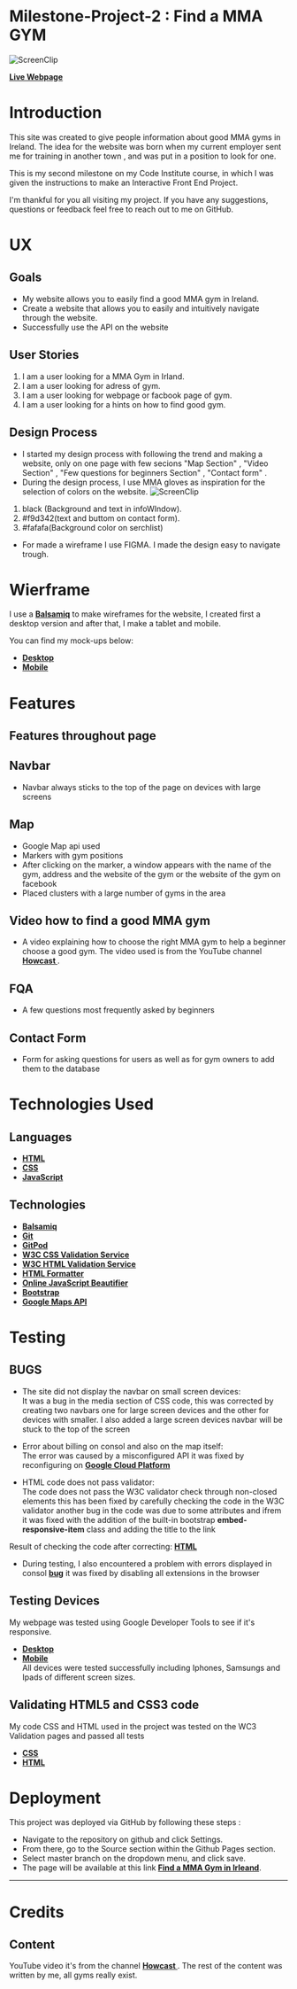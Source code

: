 # Milestone-Project-2 : Find a MMA GYM
![ScreenClip](assets/images/Wireframe/ScreenClip.png)


 __[Live Webpage](https://azimny86.github.io/Milestone-Project-2/)__
# Introduction

This site was created to give people information about good MMA gyms in Ireland. The idea for the website was born when my current employer sent me for training in another town , and was put in a position to look for one.

This is my second milestone on my Code Institute course, in which I was given the instructions to make an Interactive Front End Project.

I'm thankful for you all visiting my project. If you have any suggestions, questions or feedback feel free to reach out to me on GitHub.

# UX

## Goals
* My website allows you to easily find a good MMA gym in Ireland.
* Create a website that allows you to easily and intuitively navigate through the website.
* Successfully use the API on the website   


## User Stories

1. I am a user looking for a MMA Gym in Irland.
2. I am a user looking for adress of gym.
3. I am a user looking for webpage or facbook page of gym.
4. I am a user looking for a hints on how to find good gym.

## Design Process


* I started my design process with following the trend and making a website, only on one page with few secions "Map Section" , "Video Section" , "Few questions for beginners Section" , "Contact form" .
* During the design process, I use MMA gloves as inspiration for the selection of colors on the website.
![ScreenClip](assets/images/Wireframe/ColorHuntPalette282572.png)
1. black (Background and text in infoWIndow).
2. #f9d342(text and buttom on contact form).
3.  #fafafa(Background color on serchlist)

* For made a wireframe I use FIGMA. I made the design easy to navigate trough. 

# Wierframe
I use a  __[Balsamiq](https://balsamiq.cloud/)__  to make wireframes for the website, I created first a desktop version and after that, I make a tablet and mobile. 

You can find my mock-ups below:
* __[Desktop](assets/images/Wireframe/Desktop.png)__
* __[Mobile](assets/images/Wireframe/Mobile.png)__

# Features

## Features throughout page
## Navbar
* Navbar always sticks to the top of the page on devices with large screens
## Map
* Google Map api used
* Markers with gym positions
* After clicking on the marker, a window appears with the name of the gym, address and the website of the gym or the website of the gym on facebook
* Placed clusters with a large number of gyms in the area

## Video how to find a good MMA gym
* A video explaining how to choose the right MMA gym to help a beginner choose a good gym. The video used is from the YouTube channel __[Howcast ](https://www.youtube.com/c/howcast/featured)__ .
## FQA
* A few questions most frequently asked by beginners
## Contact Form
* Form for asking questions for users as well as for gym owners to add them to the database
# Technologies Used

## Languages
*  __[HTML](https://en.wikipedia.org/wiki/HTML)__ 
*  __[CSS](https://en.wikipedia.org/wiki/CSS)__ 
*  __[JavaScript](https://www.javascript.com/)__ 


## Technologies
*  __[Balsamiq](https://balsamiq.cloud/)__ 
*  __[Git](https://git-scm.com/)__ 
*  __[GitPod](https://www.gitpod.io/)__ 
*  __[W3C CSS Validation Service](https://jigsaw.w3.org/css-validator/)__ 
*  __[W3C HTML Validation Service](https://validator.w3.org/)__ 
*  __[HTML Formatter](https://codebeautify.org/htmlviewer//)__ 
* __[Online JavaScript Beautifier](https://beautifier.io/)__ 
* __[Bootstrap](https://getbootstrap.com/)__
* __[Google Maps API](https://developers.google.com/maps/documentation)__

# Testing

## BUGS

* The site did not display the navbar on small screen devices:<br> It was a bug in the media section of CSS code, this was corrected by creating two navbars one for large screen devices and the other for devices with smaller.
I also added a large screen devices navbar will be stuck to the top of the screen


* Error about billing on consol and also on the map itself:<br>
    The error was caused by a misconfigured API it was fixed by reconfiguring on  __[Google Cloud Platform](https://console.cloud.google.com/)__

* HTML code does not pass validator:<br>
    The code does not pass the W3C validator check through non-closed elements this has been fixed by carefully checking the code in the W3C validator
    another bug in the code was due to some attributes and ifrem it was fixed with the addition of the built-in bootstrap **embed-responsive-item** class and adding the title to the link

Result of checking the code after correcting:
 __[HTML](/assets/images/Wireframe/IndexValidatorRaport.png)__

* During testing, I also encountered a problem with errors displayed in consol  __[bug](assets/images/Wireframe/bug_-_22_lis__10_03_AM.png)__
it was fixed by disabling all extensions in the browser

## Testing Devices

My webpage was tested using Google Developer Tools to see if it's responsive. 
* __[Desktop](assets/images/Wireframe/ligthouse-Desktop.png)__
* __[Mobile](assets/images/Wireframe/lighthouse-mobile.png)__<br>
All devices were tested successfully including Iphones, Samsungs and Ipads of different screen sizes.


## Validating HTML5 and CSS3 code
My code CSS and HTML  used in the project was tested on the WC3 Validation pages and passed all tests
* __[CSS](/assets/images/Wireframe/CSSValidatorRaport.png)__
* __[HTML](/assets/images/Wireframe/IndexValidatorRaport.png)__


# Deployment
This project was deployed via GitHub by following these steps :
* Navigate to the repository on github and click Settings.
* From there, go to the Source section within the Github Pages section.
* Select master branch on the dropdown menu, and click save.
* The page will be available at this link __[Find a MMA Gym in Irleand](https://azimny86.github.io/Milestone-Project-2/)__.
****
# Credits

## Content
YouTube video it's from the channel __[Howcast ](https://www.youtube.com/c/howcast/featured)__ .  The rest of the content was written by me, all gyms really exist.